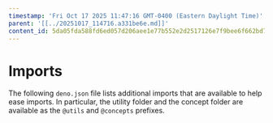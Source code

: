 ```yaml
---
timestamp: 'Fri Oct 17 2025 11:47:16 GMT-0400 (Eastern Daylight Time)'
parent: '[[../20251017_114716.a331be6e.md]]'
content_id: 5da05fda588fd6ed057d206aee1e77b552e2d2517126e7f9bee6f662bd7c0afe
---
```


# Imports

The following `deno.json` file lists additional imports that are available to help ease imports. In particular, the utility folder and the concept folder are available as the `@utils` and `@concepts` prefixes.

